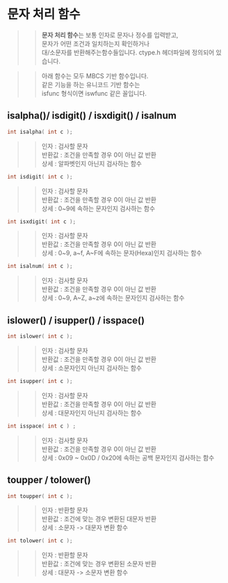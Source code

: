 # 문자 처리 함수

>> **문자 처리 함수**는 보통 인자로 문자나 정수를 입력받고,  
>> 문자가 어떤 조건과 일치하는지 확인하거나  
>> 대/소문자를 반환해주는함수들입니다.
>> ctype.h 헤더파일에 정의되어 있습니다.  


>> 아래 함수는 모두 MBCS 기반 함수입니다.    
>> 같은 기능을 하는 유니코드 기반 함수는    
>> isfunc 형식이면 iswfunc 같은 꼴입니다.   

## isalpha()/ isdigit() / isxdigit() / isalnum 
```C
int isalpha( int c );
```
>> 인자 : 검사할 문자  
>> 반환값 : 조건을 만족할 경우 0이 아닌 값 반환  
>> 상세 : 알파벳인지 아닌지 검사하는 함수  

```C
int isdigit( int c );
```
>> 인자 : 검사할 문자  
>> 반환값 : 조건을 만족할 경우 0이 아닌 값 반환  
>> 상세 : 0~9에 속하는 문자인지 검사하는 함수  
```C
int isxdigit( int c );
```
>> 인자 : 검사할 문자     
>> 반환값 : 조건을 만족할 경우 0이 아닌 값 반환    
>> 상세 : 0~9, a~f, A~F에 속하는 문자(Hexa)인지 검사하는 함수    
```C
int isalnum( int c );
```
>> 인자 : 검사할 문자  
>> 반환값 : 조건을 만족할 경우 0이 아닌 값 반환  
>> 상세 : 0~9, A~Z, a~z에 속하는 문자인지 검사하는 함수  

## islower() / isupper() / isspace()
```C
int islower( int c );
```
>> 인자 : 검사할 문자  
>> 반환값 : 조건을 만족할 경우 0이 아닌 값 반환  
>> 상세 : 소문자인지 아닌지 검사하는 함수  
```C
int isupper( int c );
```
>> 인자 : 검사할 문자  
>> 반환값 : 조건을 만족할 경우 0이 아닌 값 반환  
>> 상세 : 대문자인지 아닌지 검사하는 함수  
```C
int isspace( int c ) ;
```
>> 인자 : 검사할 문자  
>> 반환값 : 조건을 만족할 경우 0이 아닌 값 반환  
>> 상세 : 0x09 ~ 0x0D / 0x20에 속하는 공백 문자인지 검사하는 함수  

## toupper / tolower()
```C
int toupper( int c );
```
>> 인자 : 반환할 문자  
>> 반환값 : 조건에 맞는 경우 변환된 대문자 반환  
>> 상세 : 소문자 -> 대문자 변환 함수  

```C
int tolower( int c );
```
>> 인자 : 반환할 문자  
>> 반환값 : 조건에 맞는 경우 변환된 소문자 반환  
>> 상세 : 대문자 -> 소문자 변환 함수  
